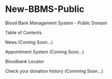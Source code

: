 # New-BBMS-Public
Blood Bank Management System - Public Domain

Table of Contents

News (Coming Soon...)

Appointment System (Coming Soon...)

Bloodbank Locator

Check your donation history (Comming Soon...)

